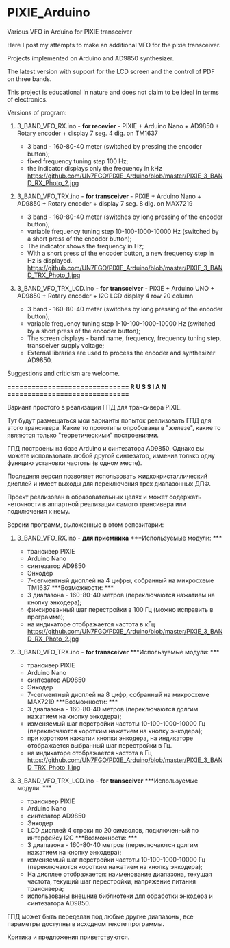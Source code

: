 # PIXIE_Arduino
Various VFO in Arduino for PIXIE transceiver

Here I post my attempts to make an additional VFO for the pixie transceiver.

Projects implemented on Arduino and AD9850 synthesizer.

The latest version with support for the LCD screen and the control of PDF on three bands.

This project is educational in nature and does not claim to be ideal in terms of electronics.

Versions of program:

1. 3_BAND_VFO_RX.ino - **for recevier** - PIXIE + Arduino Nano + AD9850 + Rotary encoder + display 7 seg. 4 dig. on TM1637
	- 3 band - 160-80-40 meter (switched by pressing the encoder button);
	- fixed frequency tuning step 100 Hz;
	- the indicator displays only the frequency in kHz
	https://github.com/UN7FGO/PIXIE_Arduino/blob/master/PIXIE_3_BAND_RX_Photo_2.jpg

2. 3_BAND_VFO_TRX.ino - **for transceiver** - PIXIE + Arduino Nano + AD9850 + Rotary encoder + display 7 seg. 8 dig. on MAX7219
	- 3 band - 160-80-40 meter (switches by long pressing of the encoder button);
	- variable frequency tuning step 10-100-1000-10000 Hz (switched by a short press of the encoder button);
	- The indicator shows the frequency in Hz;
	- With a short press of the encoder button, a new frequency step in Hz is displayed.
	https://github.com/UN7FGO/PIXIE_Arduino/blob/master/PIXIE_3_BAND_TRX_Photo_1.jpg

3. 3_BAND_VFO_TRX_LCD.ino - **for transceiver** - PIXIE + Arduino UNO + AD9850 + Rotary encoder + I2C LCD display 4 row 20 column
	- 3 band - 160-80-40 meter (switches by long pressing of the encoder button);
	- variable frequency tuning step 1-10-100-1000-10000 Hz (switched by a short press of the encoder button);
	- The screen displays - band name, frequency, frequency tuning step, transceiver supply voltage;
	- External libraries are used to process the encoder and synthesizer AD9850.


Suggestions and criticism are welcome.


**============================== R U S S I A N ==============================**


Вариант простого в реализации ГПД для трансивера PIXIE.

Тут будут размещаться мои варианты попыток реализовать ГПД для этого трансивера.
Какие то прототипы опробованы в "железе", какие то являются только "теоретическими" построениями.

ГПД построены на базе Arduino и синтезатора AD9850.
Однако вы можете использовать любой другой синтезатор, изменив только одну функцию установки частоты (в одном месте).

Последняя версия позволяет использовать жидкокристаллический дисплей и имеет выходы для переключения трех диапазонных ДПФ.

Проект реализован в образовательных целях и может содержать неточности в аппартной реализации самого трансивера или подключения к нему.

Версии программ, выложенные в этом репозитарии:

1. 3_BAND_VFO_RX.ino - **для приемника** 
	***Используемые модули: ***
	- трансивер PIXIE 
	- Arduino Nano 
	- синтезатор AD9850 
	- Энкодер
	- 7-сегментный дисплей на 4 цифры, собранный на микросхеме TM1637
	***Возможности: ***
	- 3 диапазона - 160-80-40 метров (переключаются нажатием на кнопку энкодера);
	- фиксированный шаг перестройки в 100 Гц (можно исправить в программе);
	- на индикаторе отображается частота в кГц
	https://github.com/UN7FGO/PIXIE_Arduino/blob/master/PIXIE_3_BAND_RX_Photo_2.jpg

2. 3_BAND_VFO_TRX.ino - **for transceiver** 
	***Используемые модули: ***
	- трансивер PIXIE 
	- Arduino Nano 
	- синтезатор AD9850 
	- Энкодер
	- 7-сегментный дисплей на 8 цифр, собранный на микросхеме MAX7219
	***Возможности: ***
	- 3 диапазона - 160-80-40 метров (переключаются долгим нажатием на кнопку энкодера);
	- изменяемый шаг перстройки частоты 10-100-1000-10000 Гц (переключаются коротким нажатием на кнопку энкодера);
	- при коротком нажатии кнопки энкодера, на индикаторе отображается выбранный шаг перестройки в Гц.
	- на индикаторе отображается частота в Гц
	https://github.com/UN7FGO/PIXIE_Arduino/blob/master/PIXIE_3_BAND_TRX_Photo_1.jpg

3. 3_BAND_VFO_TRX_LCD.ino - **for transceiver**
	***Используемые модули: ***
	- трансивер PIXIE 
	- Arduino Nano 
	- синтезатор AD9850 
	- Энкодер
	- LCD дисплей 4 строки по 20 символов, подключенный по интерфейсу I2C
	***Возможности: ***
	- 3 диапазона - 160-80-40 метров (переключаются долгим нажатием на кнопку энкодера);
	- изменяемый шаг перстройки частоты 10-100-1000-10000 Гц (переключаются коротким нажатием на кнопку энкодера);
	- На дисплее отображается: наименование диапазона, текущая частота, текущий шаг перестройки, напряжение питания трансивера;
	- использованы внешние библиотеки для обработки энкодера и синтезатора AD9850.

ГПД может быть переделан под любые другие диапазоны, все параметры доступны в исходном тексте программы.

Критика и предложения приветствуются.
